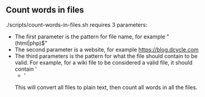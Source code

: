 Count words in files
-----

./scripts/count-words-in-files.sh requires 3 parameters:

* The first parameter is the pattern for file name, for example "(html|php)$"
* The second parameter is a website, for example https://blog.dcycle.com
* The third parameters is the pattern for what the file should contain to be valid. For example, for a wiki file to be considered a valid file, it should contain '<ul class="vector-menu-content-list"><li id="ca-view" class="selected mw-list-item">'

This will convert all files to plain text, then count all words in all the files.
